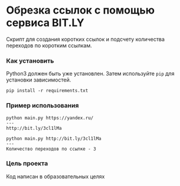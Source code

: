 # Обрезка ссылок с помощью сервиса BIT.LY

Скрипт для создания коротких ссылок и подсчету количества переходов по коротким ссылкам.

### Как установить

Python3 должен быть уже установлен. Затем используйте `pip` для установки зависимостей.

`pip install -r requirements.txt`

### Пример использования

```
python main.py https://yandex.ru/
---
http://bit.ly/3cl1lMa
```
```
python main.py http://bit.ly/3cl1lMa
---
Количество переходов по ссылке - 3
```

### Цель проекта

Код написан в образовательных целях